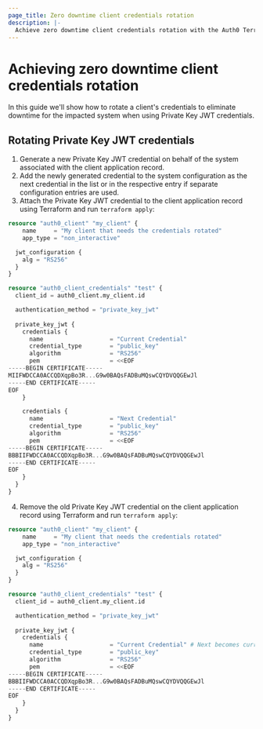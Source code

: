 ```yaml
---
page_title: Zero downtime client credentials rotation
description: |-
  Achieve zero downtime client credentials rotation with the Auth0 Terraform provider.
---
```


# Achieving zero downtime client credentials rotation

In this guide we'll show how to rotate a client's credentials to eliminate downtime for the impacted system when using
Private Key JWT credentials.

## Rotating Private Key JWT credentials

1. Generate a new Private Key JWT credential on behalf of the system associated with the client application record.
2. Add the newly generated credential to the system configuration as the next credential in the list or in the
respective entry if separate configuration entries are used.
3. Attach the Private Key JWT credential to the client application record using Terraform and run `terraform apply`:

```terraform
resource "auth0_client" "my_client" {
	name     = "My client that needs the credentials rotated"
	app_type = "non_interactive"

  jwt_configuration {
    alg = "RS256"
  }
}

resource "auth0_client_credentials" "test" {
  client_id = auth0_client.my_client.id

  authentication_method = "private_key_jwt"
  
  private_key_jwt {
    credentials {
      name                   = "Current Credential"
      credential_type        = "public_key"
      algorithm              = "RS256"
      pem                    = <<EOF
-----BEGIN CERTIFICATE-----
MIIFWDCCA0ACCQDXqpBo3R...G9w0BAQsFADBuMQswCQYDVQQGEwJl
-----END CERTIFICATE-----
EOF
    }

    credentials {
      name                   = "Next Credential"
      credential_type        = "public_key"
      algorithm              = "RS256"
      pem                    = <<EOF
-----BEGIN CERTIFICATE-----
BBBIIFWDCCA0ACCQDXqpBo3R...G9w0BAQsFADBuMQswCQYDVQQGEwJl
-----END CERTIFICATE-----
EOF
    }
  }
}
```

4. Remove the old Private Key JWT credential on the client application record using Terraform and run `terraform apply`:

```terraform
resource "auth0_client" "my_client" {
	name     = "My client that needs the credentials rotated"
	app_type = "non_interactive"

  jwt_configuration {
    alg = "RS256"
  }
}

resource "auth0_client_credentials" "test" {
  client_id = auth0_client.my_client.id

  authentication_method = "private_key_jwt"
  
  private_key_jwt {
    credentials {
      name                   = "Current Credential" # Next becomes current.
      credential_type        = "public_key"
      algorithm              = "RS256"
      pem                    = <<EOF
-----BEGIN CERTIFICATE-----
BBBIIFWDCCA0ACCQDXqpBo3R...G9w0BAQsFADBuMQswCQYDVQQGEwJl
-----END CERTIFICATE-----
EOF
    }
  }
}
```
